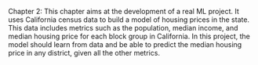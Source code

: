 Chapter 2: This chapter aims at the development of a real ML project. It uses California census data to build a model of housing prices in the state. This data includes metrics such as the population, median income, and median housing price for each block group in California. In this project, the model should learn from data and be able to predict the median housing price in any district, given all the other metrics.
